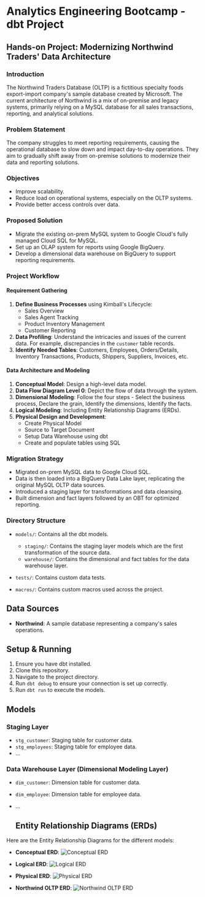 # Analytics Engineering Bootcamp - dbt Project

## Hands-on Project: Modernizing Northwind Traders' Data Architecture

### Introduction
The Northwind Traders Database (OLTP) is a fictitious specialty foods export-import company's sample database created by Microsoft. The current architecture of Northwind is a mix of on-premise and legacy systems, primarily relying on a MySQL database for all sales transactions, reporting, and analytical solutions.

### Problem Statement
The company struggles to meet reporting requirements, causing the operational database to slow down and impact day-to-day operations. They aim to gradually shift away from on-premise solutions to modernize their data and reporting solutions.

### Objectives
- Improve scalability.
- Reduce load on operational systems, especially on the OLTP systems.
- Provide better access controls over data.

### Proposed Solution
- Migrate the existing on-prem MySQL system to Google Cloud's fully managed Cloud SQL for MySQL.
- Set up an OLAP system for reports using Google BigQuery.
- Develop a dimensional data warehouse on BigQuery to support reporting requirements.

### Project Workflow

#### Requirement Gathering
1. **Define Business Processes** using Kimball's Lifecycle:
   - Sales Overview
   - Sales Agent Tracking
   - Product Inventory Management
   - Customer Reporting
2. **Data Profiling**: Understand the intricacies and issues of the current data. For example, discrepancies in the `customer` table records.
3. **Identify Needed Tables**: Customers, Employees, Orders/Details, Inventory Transactions, Products, Shippers, Suppliers, Invoices, etc.

#### Data Architecture and Modeling
1. **Conceptual Model**: Design a high-level data model.
2. **Data Flow Diagram Level 0**: Depict the flow of data through the system.
3. **Dimensional Modeling**: Follow the four steps - Select the business process, Declare the grain, Identify the dimensions, Identify the facts.
4. **Logical Modeling**: Including Entity Relationship Diagrams (ERDs).
5. **Physical Design and Development**:
   - Create Physical Model
   - Source to Target Document
   - Setup Data Warehouse using dbt
   - Create and populate tables using SQL

### Migration Strategy
- Migrated on-prem MySQL data to Google Cloud SQL.
- Data is then loaded into a BigQuery Data Lake layer, replicating the original MySQL OLTP data sources.
- Introduced a staging layer for transformations and data cleansing.
- Built dimension and fact layers followed by an OBT for optimized reporting.



### Directory Structure

- `models/`: Contains all the dbt models.
  - `staging/`: Contains the staging layer models which are the first transformation of the source data.
  - `warehouse/`: Contains the dimensional and fact tables for the data warehouse layer.

- `tests/`: Contains custom data tests.

- `macros/`: Contains custom macros used across the project.

## Data Sources

- **Northwind**: A sample database representing a company's sales operations.

## Setup & Running

1. Ensure you have dbt installed.
2. Clone this repository.
3. Navigate to the project directory.
4. Run `dbt debug` to ensure your connection is set up correctly.
5. Run `dbt run` to execute the models.

## Models

### Staging Layer

- `stg_customer`: Staging table for customer data.
- `stg_employees`: Staging table for employee data.
- ... 

### Data Warehouse Layer (Dimensional Modeling Layer)

- `dim_customer`: Dimension table for customer data.
- `dim_employee`: Dimension table for employee data.
- ...

  ## Entity Relationship Diagrams (ERDs)

Here are the Entity Relationship Diagrams for the different models:

- **Conceptual ERD**:
  ![Conceptual ERD](ERDs/ae-bootcamp-erd-conceptual.drawio.png)

- **Logical ERD**:
  ![Logical ERD](ERDs/ae-bootcamp-erd-logical.drawio.png)

- **Physical ERD**:
  ![Physical ERD](ERDs/ae-bootcamp-erd-physical.drawio.png)

- **Northwind OLTP ERD**:
  ![Northwind OLTP ERD](ERDs/northwind-oltp-erd.png)


